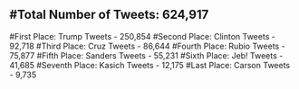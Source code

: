 #Total Number of Tweets: 624,917 
---
#First Place: Trump Tweets - 250,854
#Second Place: Clinton Tweets - 92,718
#Third Place: Cruz Tweets - 86,644
#Fourth Place: Rubio Tweets - 75,877
#Fifth Place: Sanders Tweets - 55,231
#Sixth Place: Jeb! Tweets - 41,685
#Seventh Place: Kasich Tweets - 12,175
#Last Place: Carson Tweets - 9,735
